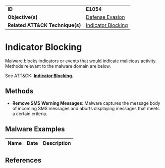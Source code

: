 |||
|---------|------------------------|
|**ID**|**E1054**|
|**Objective(s)**|[Defense Evasion](https://github.com/MBCProject/mbc-markdown/tree/master/defense-evasion)|
|**Related ATT&CK Technique(s)**|[Indicator Blocking](https://attack.mitre.org/techniques/T1054/)|

Indicator Blocking
==================
Malware blocks indicators or events that would indicate malicious activity. Methods relevant to the malware domain are below. 

See ATT&CK: [**Indicator Blocking**](https://attack.mitre.org/techniques/T1054/).

Methods
-------
* **Remove SMS Warning Messages**: Malware captures the message body of incoming SMS messages and aborts displaying messages that meets a certain criteria. 

Malware Examples
----------------
|Name|Date|Description|
|-----------------------------|-----------|-----------------------------|

References
----------
